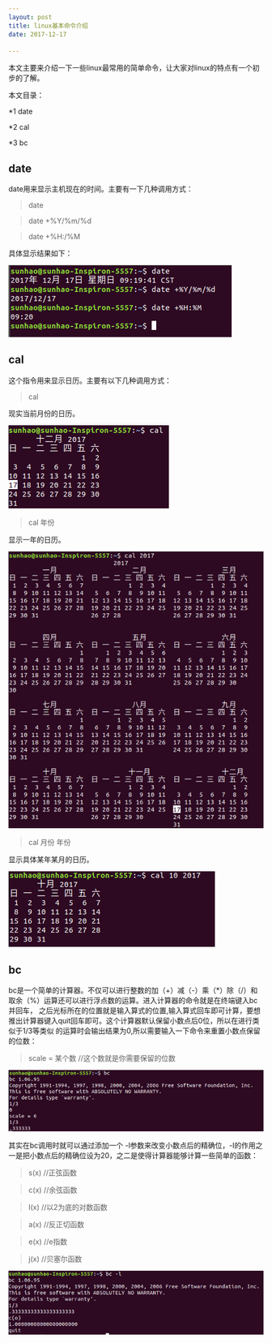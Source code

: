 ```yaml
---
layout: post
title: linux基本命令介绍
date: 2017-12-17

---
```


本文主要来介绍一下一些linux最常用的简单命令，让大家对linux的特点有一个初步的了解。

本文目录：

*1 date

*2 cal

*3 bc

## date

date用来显示主机现在的时间。主要有一下几种调用方式：

>date

>date +%Y/%m/%d

>date +%H:/%M

具体显示结果如下：

![date.png](https://github.com/sduphylug/sduphylug.github.io/blob/master/_posts/_imag/date.png)

## cal

这个指令用来显示日历。主要有以下几种调用方式：

>cal

现实当前月份的日历。

![cal.png](https://github.com/sduphylug/sduphylug.github.io/blob/master/_posts/_imag/cal.png)

>cal 年份

显示一年的日历。

![cal2.png](https://github.com/sduphylug/sduphylug.github.io/blob/master/_posts/_imag/cal2.png)

>cal 月份 年份

显示具体某年某月的日历。

![cal3.png](https://github.com/sduphylug/sduphylug.github.io/blob/master/_posts/_imag/cal3.png)

## bc

bc是一个简单的计算器。不仅可以进行整数的加（+）减（-）乘（*）除（/）和取余（%）运算还可以进行浮点数的运算。进入计算器的命令就是在终端键入bc并回车，
之后光标所在的位置就是输入算式的位置,输入算式回车即可计算，要想推出计算器键入quit回车即可。这个计算器默认保留小数点后0位，所以在进行类似于1/3等类似
的运算时会输出结果为0,所以需要输入一下命令来重置小数点保留的位数：

>scale = 某个数    //这个数就是你需要保留的位数

![bc1.png](https://github.com/sduphylug/sduphylug.github.io/blob/master/_posts/_imag/bc1.png)

其实在bc调用时就可以通过添加一个 -l参数来改变小数点后的精确位，-l的作用之一是把小数点后的精确位设为20，之二是使得计算器能够计算一些简单的函数：

>s(x)   //正弦函数

>c(x)   //余弦函数

>l(x)   //以2为底的对数函数

>a(x)   //反正切函数

>e(x)   //e指数

>j(x)   //贝塞尔函数

![bc2.png](https://github.com/sduphylug/sduphylug.github.io/blob/master/_posts/_imag/bc2.png)
